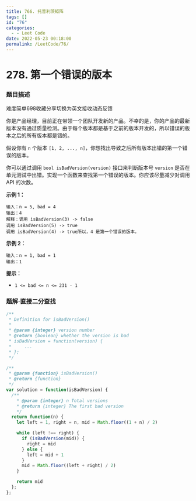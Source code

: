```yaml
---
title: 766. 托普利茨矩阵
tags: []
id: "76"
categories:
  - - Leet Code
date: 2022-05-23 00:18:00
permalink: /LeetCode/76/
---
```


# 278. 第一个错误的版本

### 题目描述

难度简单698收藏分享切换为英文接收动态反馈

你是产品经理，目前正在带领一个团队开发新的产品。不幸的是，你的产品的最新版本没有通过质量检测。由于每个版本都是基于之前的版本开发的，所以错误的版本之后的所有版本都是错的。

假设你有 `n` 个版本 `[1, 2, ..., n]`，你想找出导致之后所有版本出错的第一个错误的版本。

你可以通过调用 `bool isBadVersion(version)` 接口来判断版本号 `version` 是否在单元测试中出错。实现一个函数来查找第一个错误的版本。你应该尽量减少对调用 API 的次数。

<!--more-->

**示例 1：**

```
输入：n = 5, bad = 4
输出：4
解释：调用 isBadVersion(3) -> false
调用 isBadVersion(5) -> true
调用 isBadVersion(4) -> true所以，4 是第一个错误的版本。
```

**示例 2：**

```
输入：n = 1, bad = 1
输出：1

```

**提示：**

- `1 <= bad <= n <= 231 - 1`

### 题解·直接二分查找

```jsx
/**
 * Definition for isBadVersion()
 * 
 * @param {integer} version number
 * @return {boolean} whether the version is bad
 * isBadVersion = function(version) {
 *     ...
 * };
 */

/**
 * @param {function} isBadVersion()
 * @return {function}
 */
var solution = function(isBadVersion) {
  /**
    * @param {integer} n Total versions
    * @return {integer} The first bad version
    */
  return function(n) {
    let left = 1, right = n, mid = Math.floor((1 + n) / 2)

    while (left !== right) {
      if (isBadVersion(mid)) {
        right = mid
      } else {
        left = mid + 1
      }
      mid = Math.floor((left + right) / 2)
    }

    return mid
  };
};
```